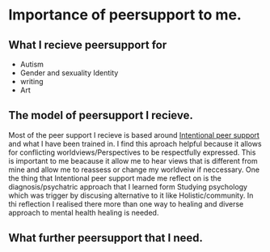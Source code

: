 # Importance of peersupport to me.

## What I recieve peersupport for

- Autism
- Gender and sexuality Identity
- writing
- Art 

## The model of peersupport I recieve. 

Most of the peer support I recieve is based around [Intentional peer support](https://intentionalpeersupport.org/) and what I have been trained in. I find this aproach helpful because it allows for conflicting worldviews/Perspectives to be respectfully expressed. This is important to me beacause it allow me to hear views that is different from mine and allow me to reassess or change my worldveiw if neccessary. One the thing that Intentional peer support made me reflect on is the diagnosis/psychatric approach that I learned form Studying psychology which was trigger by discusing alternative to it like Holistic/community. In thi reflection I realised there more than one way to healing and diverse approach to mental health healing is needed. 



## What further peersupport that I need. 
